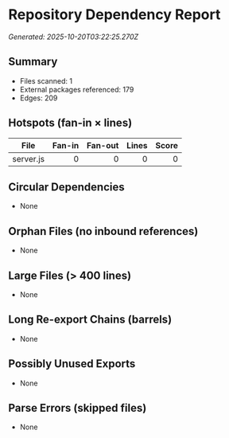 # Repository Dependency Report
_Generated: 2025-10-20T03:22:25.270Z_

## Summary
- Files scanned: 1
- External packages referenced: 179
- Edges: 209

## Hotspots (fan-in × lines)
| File | Fan-in | Fan-out | Lines | Score |
|---|---:|---:|---:|---:|
| server.js | 0 | 0 | 0 | 0 |

## Circular Dependencies
- None

## Orphan Files (no inbound references)
- None

## Large Files (> 400 lines)
- None

## Long Re-export Chains (barrels)
- None

## Possibly Unused Exports
- None

## Parse Errors (skipped files)
- None
